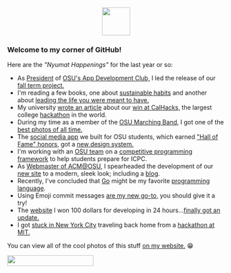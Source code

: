 <h1 align="center"><img src="https://media.giphy.com/media/TEnXkcsHrP4YedChhA/giphy.gif" width="65"></h1>

### Welcome to my corner of GitHub!

Here are the *"Nyumat Happenings"* for the last year or so:

* As [President](https://d3uraa353l50l1.cloudfront.net/image-1706002331768-IMG_2832_kt5kuv.jpg?Expires=1708594349&Key-Pair-Id=K2QFIALPUONXG1&Signature=XssRSaShh-fn~C3YN-bp12WzpJQK1VWgZwmZpshEvtyBgvzv0f8aELJD267FbOthptPw7IfTmBxz1lPtCI4YTIm2hNYF0X2h2VwgW4ZoESlcrCbT3a4kXOm8AvnjSsY~ZnEMnwyry9BuspU6e7apGHRexmhdv6jA0OXUm9JZSE-m1BtWD76YKMQPqFS46wpjep1qnNujlmDSXEWxo7F2bzNlHfifzF3vC3WBwFFLYOII0TAuapdaodCOq1toOJ9gazx81urtycl1DeWvHhWTXaEJVU-OBPMKvH6na~Y9M186UH1WUgEa11wdimkg8IgryjA1hTpFxYSRg0vkUprOSA__) of [OSU's App Development Club,](https://linktr.ee/osuappclub) I led the release of our [fall term project.](https://beavsai.onrender.com)
* I'm reading a few books, one about [sustainable habits](https://www.amazon.com/How-Keep-House-While-Drowning/dp/1668002841) and another about [leading the life you were meant to have.](https://www.amazon.com/Unfu-Yourself-Your-Head-into/dp/0062803832)
* My university [wrote an article](https://engineering.oregonstate.edu/all-stories/oregon-state-team-wins-top-prize-cal-hacks-competition) about our [win at CalHacks,](https://devpost.com/software/nexus-27zakp) the largest college [hackathon](https://d3uraa353l50l1.cloudfront.net/image-1705998565804-IMG_3290_h4njhz.jpg?Expires=1708590654&Key-Pair-Id=K2QFIALPUONXG1&Signature=jyItqhNr7ABlE2c3v~nSps15hZF5ZZbPq5qR46l0c7t~rcjn~W72pN9-mq21Yx3YtPq2cTNTOwmcQ56KbHf6lxXeAMQMR0Zw~6sTdXXnONqTW7D~tHQx5C6m7ZOV4moPNaf0ZKifbL~iMpGP9B7II~6DZP9ikguXqwFoSI41TcbVX5MgHQks07Dnt02fVwg8S~dNTnPuuTMCv4JnPM303XgRqZ~m0GIt8QaxU2Z2QAqBHP~8MOAbTIVUujFKrPuRztKChA5OSZAoLZrhcsOYVQL~lGvMRdiezaWMhSNX4OIIFrpX9XioppAeUtiKdcWgtRvyDuQQJv7IQnb4Em6QXg__) in the world.
* During my time as a member of the [OSU Marching Band](https://www.oregonstateband.org/), I got one of the [best photos of all time.](https://d3uraa353l50l1.cloudfront.net/image-1705995992655-image0000001_qfskdw.jpg?Expires=1708594349&Key-Pair-Id=K2QFIALPUONXG1&Signature=EDl3GkjNL8gMlqAyQvCWPE5DWsnabDG7D8VXPu~IFt1xAlxvpyZf3GrRsgrXsy23D44CdCA4EUUQ4ET7rs7zBAhCnGJOJQy-RkyY0NGeG0F~OGAjxGyl~cNEXFYTNu-hRdBIxXLjmFj6FK3IQUdXW8bsQnNCScGovZhjOnD25u-RrWcib5T6Z~f9Q~VKbedaitGJu6r8snfB1uNoKc3bPGMFJ7SoA8pIAe-cY8lOWCRd4SQl-YbfKiRj05g6NzuoRvQzt7ZG33pSI~4ISr1OlZy9W~9Xed5P8dxCJPGUHIFkhn2ovKVuZxqbAJZZouU-~YDSr9YLWcYwvJObuH9V5Q__)
* The [social media app](https://talktobeavs.onrender.com) we built for OSU students, which earned ["Hall of Fame" honors,](https://web.engr.oregonstate.edu/~hessro/teaching/hof/cs494) got a [new design system.](https://github.com/Nyumat/TalkToBeavs/pull/45)
* I'm working with an [OSU team](https://github.com/NextJudge) on a [competitive programming framework](https://d3uraa353l50l1.cloudfront.net/image-1706000438901-Screen_Shot_2023-12-23_at_5.33.27_PM_wd94hg.png?Expires=1708592617&Key-Pair-Id=K2QFIALPUONXG1&Signature=BU6hi2omY0K5pLQ3iCeWQScOfBCgrFqWe8iKmlhn3oQ~Ran00KYCWdKCr6LzUhH~KExbSUBPZkbJWAagiiAO-~0WFUHVBE5No1MTt2FriIEGOoIkG0QIUM1DZnBJQKbRnLpnfotvhTn9GQh1yyIExg83p3KjvOisDmTxg7lsqdBL~SKyLy0ObsouNTxL3d02I~D~v9h1z2S5yUCjXLb85eUiXdXkryL3qfT~yRV8GHuIW2A4pfK~pf~3bULEJv-UtJj9uuYWApxE-jJOZxGucvK~mT2RM3K0Csv34zdCUHZp~HJrtT7Mc10w2Ao1rHLVt~QS7ZREsvp4VrwgnSnj6Q__) to help students prepare for ICPC.
* As [Webmaster of ACM@OSU](https://acm.oregonstate.edu/about/#the-team), I spearheaded the development of our [new site](https://acm.oregonstate.edu) to a modern, sleek look; including a [blog](https://acm.oregonstate.edu/blog).
* Recently, I've concluded that [Go](https://github.com/Nyumat/titan) might be my favorite [programming language](https://go.dev/).
* Using Emoji commit messages [are my new go-to,](https://github.com/Nyumat/titan/commits/master/) you should give it a try!
* The [website](https://tomnyuma.rocks) I won 100 dollars for developing in 24 hours...[finally got an update.](https://github.com/Nyumat/showcase/pull/3)
* I got [stuck in New York City](https://cdn.discordapp.com/attachments/694640666617053346/1153503207247577088/IMG_2659.jpg?ex=65a5dc13&is=65936713&hm=88aea95f093d3a9315bbf378493bfe11a24a18fc8504f6359553d52ba59cc8cd&) traveling back home from a [hackathon at MIT.](https://d3uraa353l50l1.cloudfront.net/image-1705998374032-IMG_2571_tigzqv.jpg?Expires=1708590654&Key-Pair-Id=K2QFIALPUONXG1&Signature=c7ArbxZN6fWun35wjQt5oM0ee5kFuCKfJ9NfhnrBdcXqwyqo1~FiOW4dYRRWJ4j1FJYle4AIPX128cgdLUcfu77qggxhVmU-3MxLloZkm30NcWpZk81tFw2okg039BrZcvtc8KkSZukiUYLmykCDZbnzBEyj1zKCT4QoQmCIgqaYjV3hZD2B7~FRZhv87cLOfZzUMWocxygw8PJLR8BADdQyPkuI8MxW3eemvnG-4ROeC3JQkesr4j51x749KIpSF8rlvPo4DKHm5t32fQcdUCoUnTOvqOrWYzdTjbvlIOkrywQARSxC47KVQqGwc9E36i6QTu2~dKJ2yghjFRwejg__)





You can view all of the cool photos of this stuff
<a href="https://tomnyuma.rocks">
on my website.</a> 😁



  
<!--   <a href="https://git.io/typing-svg"><img src="https://readme-typing-svg.herokuapp.com?font=Courgette&size=28&duration=2000&pause=1033&color=F77500&center=true&vCenter=true&multiline=true&width=735&height=80&lines=Hello%2C+welcome+to+my+GitHub!;Enjoy+your+stay+(%E0%B2%A0%E2%80%BF%3C)" alt="Typing SVG" /></a> -->
<!-- <a href="https://git.io/typing-svg"><img src="https://readme-typing-svg.herokuapp.com?font=Segoe+UI&weight=200&duration=2500&pause=1000&background=FFFFFF00&center=true&vCenter=true&multiline=true&repeat=true&width=973&height=183&lines=%F0%9F%98%B8+Hi+there!+If+you're+new+here%2C+bienvenue!+%F0%9F%98%B8;I+put+tech+related+projects+on+here+for+secure+storage+and+easy+deployment.;%F0%9F%A7%91%F0%9F%8F%BF%E2%80%8D%F0%9F%8E%93%F0%9F%A6%AB+I'm+a+Computer+Science+Major+at+Oregon+State+University.+%F0%9F%A7%91%F0%9F%8F%BF%E2%80%8D%F0%9F%8E%93%F0%9F%A6%AB;My+interests+include%3A+coding+fun+apps%2C+mastering++clarinet%2C+and+reptiles.;%F0%9F%8E%9F%EF%B8%8F+Many+of+my+projects+are+open-source%2C+so+feel+free+to+submit+a+PR%2FIssue!+%F0%9F%8E%9F%EF%B8%8F;%E2%9C%A7%EF%BD%A5%EF%BE%9F%3A+*%E2%9C%A7%EF%BD%A5%EF%BE%9F%3A*%E2%9C%A7%EF%BD%A5%EF%BE%9F%3A+*%E2%9C%A7%EF%BD%A5%EF%BE%9F%3A*%E2%9C%A7%EF%BD%A5%EF%BE%9F%3A+*%E2%9C%A7%EF%BD%A5%EF%BE%9F%3A*++Cheers%2C++%E2%9C%A7%EF%BD%A5%EF%BE%9F%3A+*%E2%9C%A7%EF%BD%A5%EF%BE%9F%3A*%E2%9C%A7%EF%BD%A5%EF%BE%9F%3A+*%E2%9C%A7%EF%BD%A5%EF%BE%9F%3A*%E2%9C%A7%EF%BD%A5%EF%BE%9F%3A+*%E2%9C%A7%EF%BD%A5%EF%BE%9F%3A*;-+Nyumat+(%E0%B2%A0%E2%80%BF%3C)" alt="Typing SVG" /></a>
</p>
 -->
<!--
**nyumat/nyumat** is a ✨ _special_ ✨ repository because its `README.md` (this file) appears on your GitHub profile.

Here are some ideas to get you started:

- 🔭 I’m currently working on ...
- 🌱 I’m currently learning ...
- 👯 I’m looking to collaborate on ...
- 🤔 I’m looking for help with ...
- 💬 Ask me about ...
- 📫 How to reach me: ...
- 😄 Pronouns: ...
- ⚡ Fun fact: ...
-->


<!--  <img src="https://komarev.com/ghpvc/?username=nyumat&label=Peeks&color=000000&style=for-the-badge" alt="Profile-Views"> --->
<!-- Hackers ugh. --->

<a href="https://wakatime.com/@939cb8ba-6e9f-4bec-988e-0c7c39845513">
  <img src="https://wakatime.com/badge/user/939cb8ba-6e9f-4bec-988e-0c7c39845513.svg"width="200" height="25"/>

</a>





<!-- <br>
<h2 align="center">💻 &nbsp; Languages &nbsp; 💻</h2>
<br>
<br>

<p align="center">
  <img height="120em" src="https://github-readme-stats-git-masterrstaa-rickstaa.vercel.app/api/top-langs/?username=nyumat&layout=compact&hide_border=false&langs_count=4&bg_color=0E1117&theme=github_dark&custom_title=Languages%20I%20Use%20Frequently&exclude_repo=CS340,Nyumats-Website,Pathfinding-Algorithm-Tool,anuraghazra.github.io"/>
</p>


<br>
<h2 align="center">📚 &nbsp;Tech I <i>Love</i> Using</i> &nbsp;📚 </h2>
<br>
<br>

<div align="center">
  <img alt="Client" height="120em" src="https://github-readme-tech-stack.vercel.app/api/cards?title=Client&align=center&borderRadius=5.5&fontSize=22&lineHeight=10&lineCount=2&theme=github_dark&gap=11&line1=react,react,61DAFB;tailwindcss,tailwind,06B6D4;next.js,next.js,ffffff;swift,swift,F05138;&line2=css3,css,1572B6;jquery,jquery,0769AD;redux,redux,764ABC;figma,figma,3A76F0;"/>
  <img height="120em" alt="Server" src="https://github-readme-tech-stack.vercel.app/api/cards?title=Server&align=center&borderRadius=5.5&fontSize=22&lineHeight=10&lineCount=2&theme=github_dark&gap=9&line1=express,express,ffffff;FastAPI,FastAPI,009688;Firebase,Firebase,FFCA28;graphql,graphql,E10098;&line2=amazonaws,aws,FF9900;flask,flask,ffffff;postman,postman,FF6C37;trpc,trpc,2596BE;"/>
  <img alt="Storage" height="120em" src="https://github-readme-tech-stack.vercel.app/api/cards?title=Storage&align=center&borderRadius=5.5&fontSize=22&lineHeight=10&lineCount=2&theme=github_dark&gap=9&line1=PostgreSQL,PostgreSQL,4169E1;mongodb,MongoDB,47A248;mariadb,mariadb,ffffff;mysql,mysql,eba000;&line2=Supabase,supabase,3ECF8E;redis,redis,DC382D;amazondynamodb,dynamodb,4053D6;SQLite,SQLite,ffffff;"/>
</div>

<br>
<h2 align="center">💫 &nbsp; Ambitious Projects &nbsp; 💫 </h2>
<br>
<br>

<p align="center">
  <a href="https://github.com/Nyumat/The-TikTok-Bot">
    <img height="120em" src="https://github-readme-stats-git-masterrstaa-rickstaa.vercel.app/api/pin/?username=nyumat&repo=The-TikTok-Bot&show_owner=true&theme=github_dark"/>
  </a>
  <a href="https://github.com/Nyumat/TheAIDoctor">
    <img height="120em" src="https://github-readme-stats-git-masterrstaa-rickstaa.vercel.app/api/pin/?username=nyumat&repo=TheAIDoctor&show_owner=true&theme=github_dark"/>
  </a>
  <a href="https://github.com/Nyumat/Progress">
      <img height="120em" src="https://github-readme-stats-git-masterrstaa-rickstaa.vercel.app/api/pin/?username=Nyumat&repo=Progress&show_owner=true&theme=github_dark"/>
  </a>
  </p>

<br>
<h2 align="center">⚙️ &nbsp; GitHub Stats &nbsp; ⚙️</h2>
<br>
<br>

<p align="center">
    <img alt="GitHubStats" src="https://github-readme-stats-git-masterrstaa-rickstaa.vercel.app/api?username=nyumat&count_private=true&theme=github_dark&hide_title=true&hide_rank=true&show_icons=true&card_width=290&include_all_commits=false&hide=contribs" />
</p> -->


  <!-- <a href="https://github.com/marketplace/actions/generate-snake-game-from-github-contribution-grid"> -->
<!--     <img alt="SnakeSVG" src="https://github.com/Nyumat/Nyumat/blob/master/assets/github-contribution-grid-snake.svg"/> -->
<!--   </a> -->

   


 
 
  <!--    <a href="https://github.com/nyumat"><img alt="Tom's Activity Graph" src="https://activity-graph.herokuapp.com/graph?username=nyumat&custom_title=Nyumat's%20Contribution%20Graph&theme=react-dark" /></a> -->
